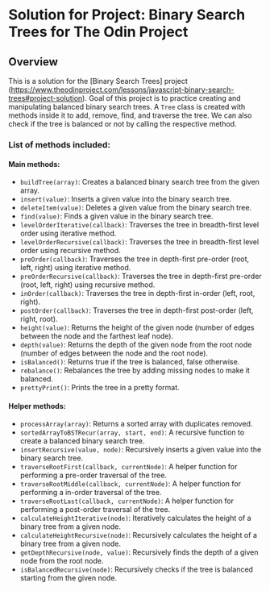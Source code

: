 # Solution for Project: Binary Search Trees for The Odin Project

## Overview

This is a solution for the [Binary Search Trees] project (https://www.theodinproject.com/lessons/javascript-binary-search-trees#project-solution). Goal of this project is to practice creating and manipulating balanced binary search trees. A `Tree` class is created with methods inside it to add, remove, find, and traverse the tree. We can also check if the tree is balanced or not by calling the respective method.


### List of methods included:

#### Main methods:

- `buildTree(array)`: Creates a balanced binary search tree from the given array.
- `insert(value)`: Inserts a given value into the binary search tree.
- `deleteItem(value)`: Deletes a given value from the binary search tree.
- `find(value)`: Finds a given value in the binary search tree.
- `levelOrderIterative(callback)`: Traverses the tree in breadth-first level order using iterative method.
- `levelOrderRecursive(callback)`: Traverses the tree in breadth-first level order using recursive method.
- `preOrder(callback)`: Traverses the tree in depth-first pre-order (root, left, right) using iterative method.
- `preOrderRecursive(callback)`: Traverses the tree in depth-first pre-order (root, left, right) using recursive method.
- `inOrder(callback)`: Traverses the tree in depth-first in-order (left, root, right).
- `postOrder(callback)`: Traverses the tree in depth-first post-order (left, right, root).
- `height(value)`: Returns the height of the given node (number of edges between the node and the farthest leaf node).
- `depth(value)`: Returns the depth of the given node from the root node (number of edges between the node and the root node).
- `isBalanced()`: Returns true if the tree is balanced, false otherwise.
- `rebalance()`: Rebalances the tree by adding missing nodes to make it balanced.
- `prettyPrint()`: Prints the tree in a pretty format.


#### Helper methods:

- `processArray(array)`: Returns a sorted array with duplicates removed.
- `sortedArrayToBSTRecur(array, start, end)`: A recursive function to create a balanced binary search tree.
- `insertRecursive(value, node)`: Recursively inserts a given value into the binary search tree.
- `traverseRootFirst(callback, currentNode)`: A helper function for performing a pre-order traversal of the tree.
- `traverseRootMiddle(callback, currentNode)`: A helper function for performing a in-order traversal of the tree.
- `traverseRootLast(callback, currentNode)`: A helper function for performing a post-order traversal of the tree.
- `calculateHeightIterative(node)`: Iteratively calculates the height of a binary tree from a given node.
- `calculateHeightRecursive(node)`: Recursively calculates the height of a binary tree from a given node.
- `getDepthRecursive(node, value)`: Recursively finds the depth of a given node from the root node.
- `isBalancedRecursive(node)`: Recursively checks if the tree is balanced starting from the given node.